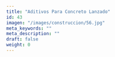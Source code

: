 ```yaml
---
title: "Aditivos Para Concreto Lanzado"
id: 43
imagen: "/images/construccion/56.jpg"
meta_keywords: ""
meta_description: ""
draft: false
weight: 0
---
```

